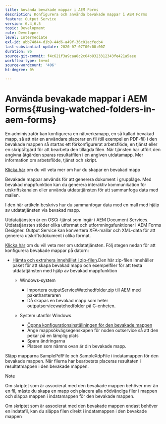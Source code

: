 ```yaml
---
title: Använda bevakade mappar i AEM Forms
description: Konfigurera och använda bevakade mappar i AEM Forms
feature: Output Service
version: 6.4,6.5
topic: Development
role: Developer
level: Intermediate
exl-id: abb74d44-d1b9-44d6-a49f-36c01acfecb4
last-substantial-update: 2020-07-07T00:00:00Z
duration: 86
source-git-commit: f4c621f3a9caa8c2c64b8323312343fe421a5aee
workflow-type: tm+mt
source-wordcount: '406'
ht-degree: 0%

---
```


# Använda bevakade mappar i AEM Forms{#using-watched-folders-in-aem-forms}

En administratör kan konfigurera en nätverksmapp, en så kallad bevakad mapp, så att när en användare placerar en fil (till exempel en PDF-fil) i den bevakade mappen så startas ett förkonfigurerat arbetsflöde, en tjänst eller en skriptåtgärd för att bearbeta den tillagda filen. När tjänsten har utfört den angivna åtgärden sparas resultatfilen i en angiven utdatamapp. Mer information om arbetsflöde, tjänst och skript.

[Klicka här](https://helpx.adobe.com/experience-manager/6-4/forms/using/Creating-Configure-watched-folder.html) om du vill veta mer om hur du skapar en bevakad mapp

Bevakade mappar används för att generera dokument i gruppläge. Med bevakad mappfunktion kan du generera interaktiv kommunikation för utskriftskanalen eller använda utdatatjänsten för att sammanfoga data med mallen.

I den här artikeln beskrivs hur du sammanfogar data med en mall med hjälp av utdatatjänsten via bevakad mapp.

Utdatatjänsten är en OSGi-tjänst som ingår i AEM Document Services. Utdatatjänsten stöder olika utformat och utformningsfunktioner i AEM Forms Designer. Output Service kan konvertera XFA-mallar och XML-data för att generera utskriftsdokument i olika format.

[Klicka här](https://helpx.adobe.com/aem-forms/6/output-service.html) om du vill veta mer om utdatatjänsten.
Följ stegen nedan för att konfigurera bevakade mappar på datorn:
* [Hämta och extrahera innehållet i zip-filen](assets/outputservicewatchedfolderkt.zip).Den här zip-filen innehåller paket för att skapa bevakad mapp och exempelfiler för att testa utdatatjänsten med hjälp av bevakad mappfunktion
   * Windows-system

      * Importera outputServiceWatchedfolder.zip till AEM med pakethanteraren
      * Då skapas en bevakad mapp som heter outputservicewatchedfolder på C-enheten.
   * System utanför Windows
      * [Öppna konfigurationsinställningen för den bevakade mappen](http://localhost:4502/crx/de/index.jsp#/etc/fd/watchfolder/config/outputservice)
      * Ange mappsökvägsegenskapen för noden outservice så att den pekar på en lämplig plats
      * Spara ändringarna
      * Platsen som nämns ovan är din bevakade mapp.

Släpp mapparna SamplePdfFile och SampleXdpFile i indatamappen för den bevakade mappen. När filerna har bearbetats placeras resultaten i resultatmappen i den bevakade mappen.


>[!NOTE]
>
>Om skriptet som är associerat med den bevakade mappen behöver mer än en fil, måste du skapa en mapp och placera alla nödvändiga filer i mappen och släppa mappen i indatamappen för den bevakade mappen.
>
>Om skriptet som är associerat med den bevakade mappen endast behöver en indatafil, kan du släppa filen direkt i indatamappen i den bevakade mappen

